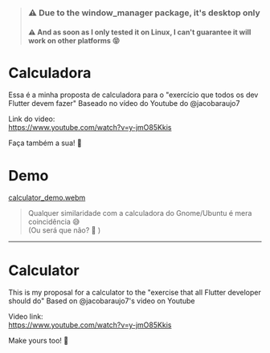 > ### :warning: Due to the window_manager package, it's desktop only
>
> #### :warning: And as soon as I only tested it on Linux, I can't guarantee it will work on other platforms :stuck_out_tongue_closed_eyes:

# Calculadora

Essa é a minha proposta de calculadora para o "exercício que todos os dev Flutter devem fazer"
Baseado no vídeo do Youtube do @jacobaraujo7

Link do video:  
https://www.youtube.com/watch?v=y-jmO85Kkis

Faça também a sua! :tada:

# Demo

[calculator_demo.webm](https://github.com/Pliavi/flutter-calculator/assets/5985423/6fd14ec4-bdc4-444f-a23c-c2d3bf5d8057)



> Qualquer similaridade com a calculadora do Gnome/Ubuntu é mera coincidência :sweat_smile:  
> (Ou será que não? :thinking: )

---

# Calculator

This is my proposal for a calculator to the "exercise that all Flutter developer should do"
Based on @jacobaraujo7's video on Youtube

Video link:  
https://www.youtube.com/watch?v=y-jmO85Kkis

Make yours too! :tada:
